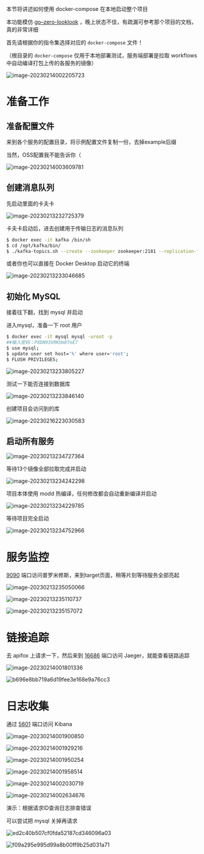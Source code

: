 本节将讲述如何使用 docker-compose 在本地启动整个项目

本功能模仿 [go–zero-looklook](https://github.com/Mikaelemmmm/go-zero-looklook) ，晚上状态不佳，有疏漏可参考那个项目的文档，真的非常详细

首先请根据你的指令集选择对应的 `docker-compose` 文件！

（根目录的 `docker-compose` 仅用于本地部署测试，服务端部署是拉取 workflows 中自动编译打包上传的各服务的镜像）

![image-20230214002205723](https://pic-go-img.oss-cn-hangzhou.aliyuncs.com/202302140022813.png)

# 准备工作

## 准备配置文件

来到各个服务的配置目录，将示例配置文件复制一份，去掉example后缀

当然，OSS配置我不能告诉你（

![image-20230214003609781](https://pic-go-img.oss-cn-hangzhou.aliyuncs.com/202302140036810.png)

## 创建消息队列

先启动里面的卡夫卡

![image-20230213232725379](https://pic-go-img.oss-cn-hangzhou.aliyuncs.com/202302132327650.png)

卡夫卡启动后，进去创建用于传输日志的消息队列

```bash
$ docker exec -it kafka /bin/sh
$ cd /opt/kafka/bin/
$ ./kafka-topics.sh --create --zookeeper zookeeper:2181 --replication-factor 1 -partitions 1 --topic h68u-tiktok-log
```

或者你也可以直接在 Docker Desktop 启动它的终端

![image-20230213233046685](https://pic-go-img.oss-cn-hangzhou.aliyuncs.com/202302132330710.png)

## 初始化 MySQL

接着往下翻，找到 mysql 并启动

进入mysql，准备一下 root 用户

```bash
$ docker exec -it mysql mysql -uroot -p
##输入密码：PXDN93VRKUm8TeE7
$ use mysql;
$ update user set host='%' where user='root';
$ FLUSH PRIVILEGES;
```

![image-20230213233805227](https://pic-go-img.oss-cn-hangzhou.aliyuncs.com/202302132338255.png)

测试一下能否连接到数据库

![image-20230213233846140](https://pic-go-img.oss-cn-hangzhou.aliyuncs.com/202302132338164.png)

创建项目会访问到的库

![image-20230216223030583](https://pic-go-img.oss-cn-hangzhou.aliyuncs.com/202302162230942.png)

## 启动所有服务

![image-20230213234727364](https://pic-go-img.oss-cn-hangzhou.aliyuncs.com/202302132347411.png)

等待13个镜像全部拉取完成并启动

![image-20230213234242298](https://pic-go-img.oss-cn-hangzhou.aliyuncs.com/202302132342332.png)

项目本体使用 modd 热编译，任何修改都会自动重新编译并启动

![image-20230213234229785](https://pic-go-img.oss-cn-hangzhou.aliyuncs.com/202302132342841.png)

等待项目完全启动

![image-20230213234752966](https://pic-go-img.oss-cn-hangzhou.aliyuncs.com/202302132347005.png)

# 服务监控

[9090](http://127.0.0.1:9090/) 端口访问普罗米修斯，来到target页面，稍等片刻等待服务全部亮起

![image-20230213235050066](https://pic-go-img.oss-cn-hangzhou.aliyuncs.com/202302132350103.png)

![image-20230213235110737](https://pic-go-img.oss-cn-hangzhou.aliyuncs.com/202302132351768.png)

![image-20230213235157072](https://pic-go-img.oss-cn-hangzhou.aliyuncs.com/202302132351112.png)

# 链接追踪

去 apifox 上请求一下，然后来到 [16686](http://127.0.0.1:16686/) 端口访问 Jaeger，就能查看链路追踪

![image-20230214001801336](https://pic-go-img.oss-cn-hangzhou.aliyuncs.com/202302140018455.png)

![b696e8bb719a6d19fee3e168e9a76cc3](https://pic-go-img.oss-cn-hangzhou.aliyuncs.com/202302140025172.png)

# 日志收集

通过 [5601](http://127.0.0.1:5601/) 端口访问 Kibana



![image-20230214001900850](https://pic-go-img.oss-cn-hangzhou.aliyuncs.com/202302140019908.png)

![image-20230214001929216](https://pic-go-img.oss-cn-hangzhou.aliyuncs.com/202302140019273.png)

![image-20230214001950254](https://pic-go-img.oss-cn-hangzhou.aliyuncs.com/202302140019297.png)

![image-20230214001958514](https://pic-go-img.oss-cn-hangzhou.aliyuncs.com/202302140019553.png)

![image-20230214002030719](https://pic-go-img.oss-cn-hangzhou.aliyuncs.com/202302140020772.png)

![image-20230214002634676](https://pic-go-img.oss-cn-hangzhou.aliyuncs.com/202302140026725.png)

演示：根据请求ID查询日志排查错误

可以尝试把 mysql 关掉再请求

![ed2c40b507cf0fda52187cd346096a03](https://pic-go-img.oss-cn-hangzhou.aliyuncs.com/202302140025057.png)

![f09a295e995d99a8b00ff9b25d031a71](https://pic-go-img.oss-cn-hangzhou.aliyuncs.com/202302140025942.png)